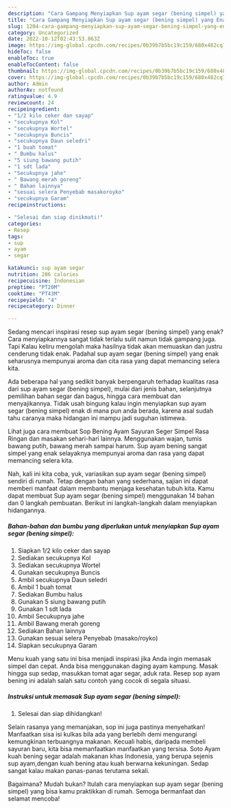 ```yaml
---
description: "Cara Gampang Menyiapkan Sup ayam segar (bening simpel) yang Enak "
title: "Cara Gampang Menyiapkan Sup ayam segar (bening simpel) yang Enak "
slug: 1204-cara-gampang-menyiapkan-sup-ayam-segar-bening-simpel-yang-enak
category: Uncategorized
date: 2022-10-12T02:43:53.863Z
image: https://img-global.cpcdn.com/recipes/0b39b7b5bc19c159/680x482cq70/sup-ayam-segar-bening-simpel-foto-resep-utama.jpg
hideToc: false
enableToc: true
enableTocContent: false
thumbnail: https://img-global.cpcdn.com/recipes/0b39b7b5bc19c159/680x482cq70/sup-ayam-segar-bening-simpel-foto-resep-utama.jpg
cover: https://img-global.cpcdn.com/recipes/0b39b7b5bc19c159/680x482cq70/sup-ayam-segar-bening-simpel-foto-resep-utama.jpg
author: Admin
authorAv: notfound
ratingvalue: 4.9
reviewcount: 24
recipeingredient:
- "1/2 kilo ceker dan sayap"
- "secukupnya Kol"
- "secukupnya Wortel"
- "secukupnya Buncis"
- "secukupnya Daun seledri"
- "1 buah tomat"
- " Bumbu halus"
- "5 siung bawang putih"
- "1 sdt lada"
- "Secukupnya jahe"
- " Bawang merah goreng"
- " Bahan lainnya"
- "sesuai selera Penyebab masakoroyko"
- "secukupnya Garam"
recipeinstructions:

- "Selesai dan siap dinikmati!"
categories:
- Resep
tags:
- sup
- ayam
- segar

katakunci: sup ayam segar 
nutrition: 286 calories
recipecuisine: Indonesian
preptime: "PT20M"
cooktime: "PT43M"
recipeyield: "4"
recipecategory: Dinner

---
```



Sedang mencari inspirasi resep sup ayam segar (bening simpel) yang enak? Cara menyiapkannya sangat tidak terlalu sulit namun tidak gampang juga. Tapi Kalau keliru mengolah maka hasilnya tidak akan memuaskan dan justru cenderung tidak enak. Padahal sup ayam segar (bening simpel) yang enak seharusnya mempunyai aroma dan cita rasa yang dapat memancing selera kita.


Ada beberapa hal yang sedikit banyak berpengaruh terhadap kualitas rasa dari sup ayam segar (bening simpel), mulai dari jenis bahan, selanjutnya pemilihan bahan segar dan bagus, hingga cara membuat dan menyajikannya. Tidak usah bingung kalau ingin menyiapkan sup ayam segar (bening simpel) enak di mana pun anda berada, karena asal sudah tahu caranya maka hidangan ini mampu jadi suguhan istimewa.

Lihat juga cara membuat Sop Bening Ayam Sayuran Seger Simpel Rasa Ringan dan masakan sehari-hari lainnya. Menggunakan wajan, tumis bawang putih, bawang merah sampai harum. Sup ayam bening sangat simpel yang enak selayaknya mempunyai aroma dan rasa yang dapat memancing selera kita.


Nah, kali ini kita coba, yuk, variasikan sup ayam segar (bening simpel) sendiri di rumah. Tetap dengan bahan yang sederhana, sajian ini dapat memberi manfaat dalam membantu menjaga kesehatan tubuh kita. Kamu dapat membuat Sup ayam segar (bening simpel) menggunakan 14 bahan dan 0 langkah pembuatan. Berikut ini langkah-langkah dalam menyiapkan hidangannya.

<!--inarticleads1-->

##### Bahan-bahan dan bumbu yang diperlukan untuk menyiapkan Sup ayam segar (bening simpel):

1. Siapkan 1/2 kilo ceker dan sayap
1. Sediakan secukupnya Kol
1. Sediakan secukupnya Wortel
1. Gunakan secukupnya Buncis
1. Ambil secukupnya Daun seledri
1. Ambil 1 buah tomat
1. Sediakan  Bumbu halus
1. Gunakan 5 siung bawang putih
1. Gunakan 1 sdt lada
1. Ambil Secukupnya jahe
1. Ambil  Bawang merah goreng
1. Sediakan  Bahan lainnya
1. Gunakan sesuai selera Penyebab (masako/royko)
1. Siapkan secukupnya Garam


Menu kuah yang satu ini bisa menjadi inspirasi jika Anda ingin memasak simpel dan cepat. Anda bisa menggunakan daging ayam kampung. Masak hingga sup sedap, masukkan tomat agar segar, aduk rata. Resep sop ayam bening ini adalah salah satu contoh yang cocok di segala situasi. 

<!--inarticleads2-->

##### Instruksi untuk memasak Sup ayam segar (bening simpel):


1. Selesai dan siap dihidangkan!

Selain rasanya yang memanjakan, sop ini juga pastinya menyehatkan! Manfaatkan sisa isi kulkas bila ada yang berlebih demi mengurangi kemungkinan terbuangnya makanan. Kecuali habis, daripada membeli sayuran baru, kita bisa memanfaatkan manfaatkan yang tersisa. Soto Ayam kuah bening segar adalah makanan khas Indonesia, yang berupa sejenis sup ayam,dengan kuah bening atau kuah berwarna kekuningan. Sedap sangat kalau makan panas-panas terutama sekali. 

Bagaimana? Mudah bukan? Itulah cara menyiapkan sup ayam segar (bening simpel) yang bisa kamu praktikkan di rumah. Semoga bermanfaat dan selamat mencoba!
